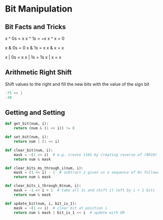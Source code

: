 # Bit Manipulation

## Bit Facts and Tricks

x ^ 0s = x
x ^ 1s = ~x
x ^ x = 0

x & 0s = 0
x & 1s = x
x & x = x

x | 0s = x
x | 1s = 1s
x | x = x

## Arithmetic Right Shift

Shift values to the right and fill the new bits with the value of the sign bit

```python
-75 >> 1
-38
```

## Getting and Setting

```python
def get_bit(num, i):
    return (num & (1 << i)) != 0

def set_bit(num, i):
    return num | (1 << i)

def clear_bit(num, i):
    mask = ~(1 << i)  # e.g. create 1101 by creating reverse of (0010)
    return num & mask

def clear_bits_ms_through_i(num, i):
    mask = (1 << i) - 1  # subtract 1 gives us a sequence of 0s followed by i 1s
    return num & mask

def clear_bits_i_through_0(num, i):
    mask = -1 << i + 1  # take all 1s and shift it left by i + 1 bits
    return num & mask

def update_bit(num, i, bit_is_1):
    mask = ~(1 << i)  # clear bit at position i
    return num & mask | bit_is_1 << i  # update with OR
```
